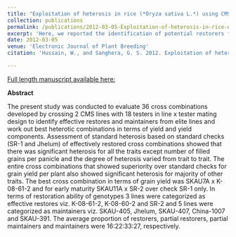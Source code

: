 ```yaml
---
title: "Exploitation of heterosis in rice (*Oryza sativa L.*) using CMS system under temperate conditions."
collection: publications
permalink: /publications/2012-03-05-Exploitation-of-heterosis-in-rice-using-CMS-system-under-temperate-conditions
excerpt: 'Here, we reported the identification of potential restorers for the newly developed CMS lines SKAU7A and SKAU11A under temperate conditions.'
date: 2012-03-05 
venue: 'Electronic Journal of Plant Breeding'
citation: 'Hussain, W., and Sanghera, G. S. 2012. Exploitation of heterosis in rice using CMS system under temperate conditions. Electronic Journal of Plant Breeding. 3(1):695-700.'

---
```


<a href='https://core.ac.uk/download/pdf/25757766.pdf'>Full length manuscript available here:</a>

**Abstract**


The present study was conducted to evaluate 36 cross combinations developed by crossing 2 CMS lines with 18 testers in line x tester mating design to identify effective restores and maintainers from elite lines and work out best heterotic combinations in terms of yield and yield components. Assessment of standard heterosis based on standard checks (SR-1 and Jhelum) of effectively restored cross combinations showed that there was significant heterosis for all the traits except number of filled grains per panicle and the degree of heterosis varied from trait to trait. The entire cross combinations that showed superiority over standard checks for grain yield per plant also showed significant heterosis for majority of other traits. The best cross combination in terms of grain yield was SKAU7A x K-08-61-2 and for early maturity SKAU11A x SR-2 over check SR-1 only. In terms of restoration ability of genotypes 3 lines were categorized as effective restores viz. K-08-61-2, K-08-60-2 and SR-2 and 5 lines were categorized as maintainers viz. SKAU-405, Jhelum, SKAU-407, China-1007 and SKAU-391. The average proportion of restorers, partial restorers, partial maintainers and maintainers were 16:22:33:27, respectively.

